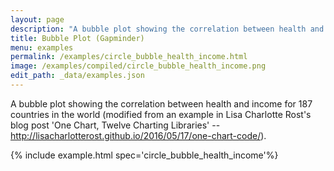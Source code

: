 ```yaml
---
layout: page
description: "A bubble plot showing the correlation between health and income for 187 countries in the world (modified from an example in Lisa Charlotte Rost's blog post 'One Chart, Twelve Charting Libraries' --http://lisacharlotterost.github.io/2016/05/17/one-chart-code/)."
title: Bubble Plot (Gapminder)
menu: examples
permalink: /examples/circle_bubble_health_income.html
image: /examples/compiled/circle_bubble_health_income.png
edit_path: _data/examples.json
---
```


A bubble plot showing the correlation between health and income for 187 countries in the world (modified from an example in Lisa Charlotte Rost's blog post 'One Chart, Twelve Charting Libraries' --http://lisacharlotterost.github.io/2016/05/17/one-chart-code/).

{% include example.html spec='circle_bubble_health_income'%}
